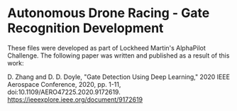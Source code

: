 # Autonomous Drone Racing - Gate Recognition Development
These files were developed as part of Lockheed Martin's AlphaPilot Challenge.  The following paper was written and published as a result of this work:


D. Zhang and D. D. Doyle, "Gate Detection Using Deep Learning," 2020 IEEE Aerospace Conference, 2020, pp. 1-11, doi:10.1109/AERO47225.2020.9172619.
https://ieeexplore.ieee.org/document/9172619

